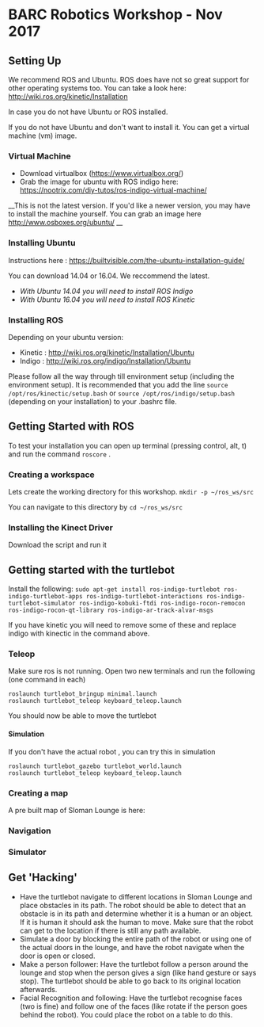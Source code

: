 # BARC Robotics Workshop - Nov 2017

## Setting Up 

We recommend ROS and Ubuntu. ROS does have not so great support for other operating systems too. You can take a look here: http://wiki.ros.org/kinetic/Installation

In case you do not have Ubuntu or ROS installed. 

If you do not have Ubuntu and don't want to install it. You can get a virtual machine (vm) image. 

### Virtual Machine 
* Download virtualbox (https://www.virtualbox.org/)
* Grab the image for ubuntu with ROS indigo here: https://nootrix.com/diy-tutos/ros-indigo-virtual-machine/

__This is not the latest version. If you'd like a newer version, you may have to install the machine yourself. 
You can grab an image here http://www.osboxes.org/ubuntu/ __

### Installing Ubuntu 

Instructions here : https://builtvisible.com/the-ubuntu-installation-guide/

You can download 14.04 or 16.04. We reccommend the latest. 

* _With Ubuntu 14.04 you will need to install ROS Indigo_
* _With Ubuntu 16.04 you will need to install ROS Kinetic_

### Installing ROS 
Depending on your ubuntu version: 
* Kinetic : http://wiki.ros.org/kinetic/Installation/Ubuntu
* Indigo : http://wiki.ros.org/indigo/Installation/Ubuntu

Please follow all the way through till environment setup (including the environment setup). 
It is recommended that you add the line `source /opt/ros/kinectic/setup.bash` or `source /opt/ros/indigo/setup.bash` (depending on your installation) to your .bashrc file.

## Getting Started with ROS 
To test your installation you can open up terminal (pressing control, alt, t) and run the command `roscore` . 

### Creating a workspace 
Lets create the working directory for this workshop. 
```mkdir -p ~/ros_ws/src```

You can navigate to this directory by `cd ~/ros_ws/src` 

### Installing the Kinect Driver 
Download the script and run it 

## Getting started with the turtlebot
Install the following: 
```sudo apt-get install ros-indigo-turtlebot ros-indigo-turtlebot-apps ros-indigo-turtlebot-interactions ros-indigo-turtlebot-simulator ros-indigo-kobuki-ftdi ros-indigo-rocon-remocon ros-indigo-rocon-qt-library ros-indigo-ar-track-alvar-msgs```

If you have kinetic you will need to remove some of these and replace indigo with kinectic in the command above. 

### Teleop 
Make sure ros is not running. Open two new terminals and run the following (one command in each)
```
roslaunch turtlebot_bringup minimal.launch 
roslaunch turtlebot_teleop keyboard_teleop.launch
```
You should now be able to move the turtlebot 
#### Simulation 
If you don't have the actual robot , you can try this in simulation 
```
roslaunch turtlebot_gazebo turtlebot_world.launch
roslaunch turtlebot_teleop keyboard_teleop.launch
```
### Creating a map
A pre built map of Sloman Lounge is here: 

### Navigation 

### Simulator 


## Get 'Hacking' 


* Have the turtlebot navigate to different locations in Sloman Lounge and place obstacles in its path. The robot should be able to detect that an obstacle is in its path and determine whether it is a human or an object. If it is human it should ask the human to move. Make sure that the robot can get to the location if there is still any path available. 
* Simulate a door by blocking the entire path of the robot or using one of the actual doors in the lounge, and have the robot navigate when the door is open or closed. 
* Make a person follower: Have the turtlebot follow a person around the lounge and stop when the person gives a sign (like hand gesture or says stop). The turtlebot should be able to go back to its original location afterwards.
* Facial Recognition and following: Have the turtlebot recognise faces (two is fine) and follow one of the faces (like rotate if the person goes behind the robot). You could place the robot on a table to do this. 

